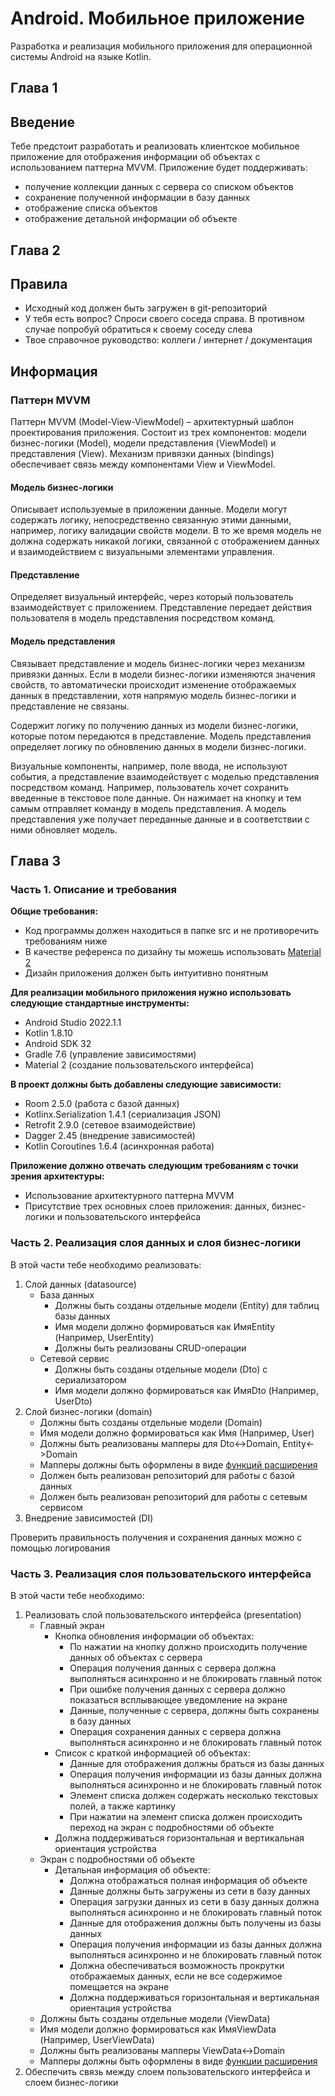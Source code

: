 # Android. Мобильное приложение

Разработка и реализация мобильного приложения для операционной системы Android на языке Kotlin.

## Глава 1

## Введение

Тебе предстоит разработать и реализовать клиентское мобильное приложение для отображения информации об объектах с использованием паттерна MVVM. Приложение будет поддерживать:
- получение коллекции данных с сервера со списком объектов
- сохранение полученной информации в базу данных
- отображение списка объектов
- отображение детальной информации об объекте

## Глава 2

## Правила
- Исходный код должен быть загружен в git-репозиторий
- У тебя есть вопрос? Спроси своего соседа справа. В противном случае попробуй обратиться к своему соседу слева
- Твое справочное руководство: коллеги / интернет / документация

## Информация

### Паттерн MVVM

Паттерн MVVM (Model-View-ViewModel) – архитектурный шаблон проектирования приложения. Состоит из трех компонентов: модели бизнес-логики (Model), модели представления (ViewModel) и представления (View).
Механизм привязки данных (bindings) обеспечивает связь между компонентами View и ViewModel.

#### Модель бизнес-логики

Описывает используемые в приложении данные. Модели могут содержать логику, непосредственно связанную этими данными, например, логику валидации свойств модели. В то же время модель не должна содержать никакой логики, связанной с отображением данных и взаимодействием с визуальными элементами управления.

#### Представление

Определяет визуальный интерфейс, через который пользователь взаимодействует с приложением.
Представление передает действия пользователя в модель представления посредством команд.

#### Модель представления

Связывает представление и модель бизнес-логики через механизм привязки данных. Если в модели бизнес-логики изменяются значения свойств, то автоматически происходит изменение отображаемых данных в представлении, хотя напрямую модель бизнес-логики и представление не связаны.

Содержит логику по получению данных из модели бизнес-логики, которые потом передаются в представление. Модель представления определяет логику по обновлению данных в модели бизнес-логики.

Визуальные компоненты, например, поле ввода, не используют события, а представление взаимодействует с моделью представления посредством команд. Например, пользователь хочет сохранить введенные в текстовое поле данные. Он нажимает на кнопку и тем самым отправляет команду в модель представления. А модель представления уже получает переданные данные и в соответствии с ними обновляет модель.

## Глава 3

### Часть 1. Описание и требования

**Общие требования:**
- Код программы должен находиться в папке src и не противоречить требованиям ниже
- В качестве референса по дизайну ты можешь использовать [Material 2](https://m2.material.io/develop/android)
- Дизайн приложения должен быть интуитивно понятным

**Для реализации мобильного приложения нужно использовать следующие стандартные инструменты:**

  - Android Studio 2022.1.1
  - Kotlin 1.8.10
  - Android SDK 32
  - Gradle 7.6 (управление зависимостями)
  - Material 2 (создание пользовательского интерфейса)

**В проект должны быть добавлены следующие зависимости:**

  - Room 2.5.0 (работа с базой данных)
  - Kotlinx.Serialization 1.4.1 (сериализация JSON)
  - Retrofit 2.9.0 (сетевое взаимодействие)
  - Dagger 2.45 (внедрение зависимостей)
  - Kotlin Coroutines 1.6.4 (асинхронная работа)

**Приложение должно отвечать следующим требованиям с точки зрения архитектуры:**
- Использование архитектурного паттерна MVVM
- Присутствие трех основных слоев приложения: данных, бизнес-логики и пользовательского интерфейса


### Часть 2. Реализация слоя данных и слоя бизнес-логики
В этой части тебе необходимо реализовать:
1. Слой данных (datasource)
   - База данных
      - Должны быть созданы отдельные модели (Entity) для таблиц базы данных
      - Имя модели должно формироваться как ИмяEntity (Например, UserEntity)
      - Должны быть реализованы CRUD-операции
   - Сетевой сервис
      - Должны быть созданы отдельные модели (Dto) с сериализатором
      - Имя модели должно формироваться как ИмяDto (Например, UserDto)
2. Слой бизнес-логики (domain)
   - Должны быть созданы отдельные модели (Domain)
   - Имя модели должно формироваться как Имя (Например, User)
   - Должны быть реализованы мапперы для Dto<->Domain, Entity<->Domain
   - Мапперы должны быть оформлены в виде [функций расширения](https://kotlinlang.org/docs/extensions.html)
   - Должен быть реализован репозиторий для работы с базой данных
   - Должен быть реализован репозиторий для работы с сетевым сервисом
3. Внедрение зависимостей (DI)

Проверить правильность получения и сохранения данных можно с помощью логирования

### Часть 3. Реализация слоя пользовательского интерфейса
В этой части тебе необходимо:
1. Реализовать слой пользовательского интерфейса (presentation)
   - Главный экран
      - Кнопка обновления информации об объектах:
         - По нажатии на кнопку должно происходить получение данных об объектах с сервера
         - Операция получения данных с сервера должна выполняться асинхронно и не блокировать главный поток
         - При ошибке получения данных с сервера должно показаться всплывающее уведомление на экране
         - Данные, полученные с сервера, должны быть сохранены в базу данных
         - Операция сохранения данных с сервера должна выполняться асинхронно и не блокировать главный поток
      - Список с краткой информацией об объектах:
         - Данные для отображения должны браться из базы данных
         - Операция получения информации из базы данных должна выполняться асинхронно и не блокировать главный поток
         - Элемент списка должен содержать несколько текстовых полей, а также картинку
         - При нажатии на элемент списка должен происходить переход на экран с подробностями об объекте
      - Должна поддерживаться горизонтальная и вертикальная ориентация устройства
   - Экран с подробностями об объекте
      - Детальная информация об объекте:
         - Должна отображаться полная информация об объекте
         - Данные должны быть загружены из сети в базу данных
         - Операция загрузки данных из сети в базу данных должна выполняться асинхронно и не блокировать главный поток
         - Данные для отображения должны быть получены из базы данных
         - Операция получения информации из базы данных должна выполняться асинхронно и не блокировать главный поток
         - Должна обеспечиваться возможность прокрутки отображаемых данных, если не все содержимое помещается на экране
         - Должна поддерживаться горизонтальная и вертикальная ориентация устройства
   - Должны быть созданы отдельные модели (ViewData)
   - Имя модели должно формироваться как ИмяViewData (Например, UserViewData)
   - Должны быть реализованы мапперы ViewData<->Domain
   - Мапперы должны быть оформлены в виде [функции расширения](https://kotlinlang.org/docs/extensions.html)
2. Обеспечить связь между слоем пользовательского интерфейса и слоем бизнес-логики
